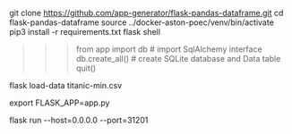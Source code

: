 git clone https://github.com/app-generator/flask-pandas-dataframe.git
cd flask-pandas-dataframe
source ../docker-aston-poec/venv/bin/activate
pip3 install -r requirements.txt
flask shell
>>> from app import db  # import SqlAlchemy interface
>>> db.create_all()     # create SQLite database and Data table
>>> quit()

flask load-data titanic-min.csv

export FLASK_APP=app.py

flask run --host=0.0.0.0 --port=31201
